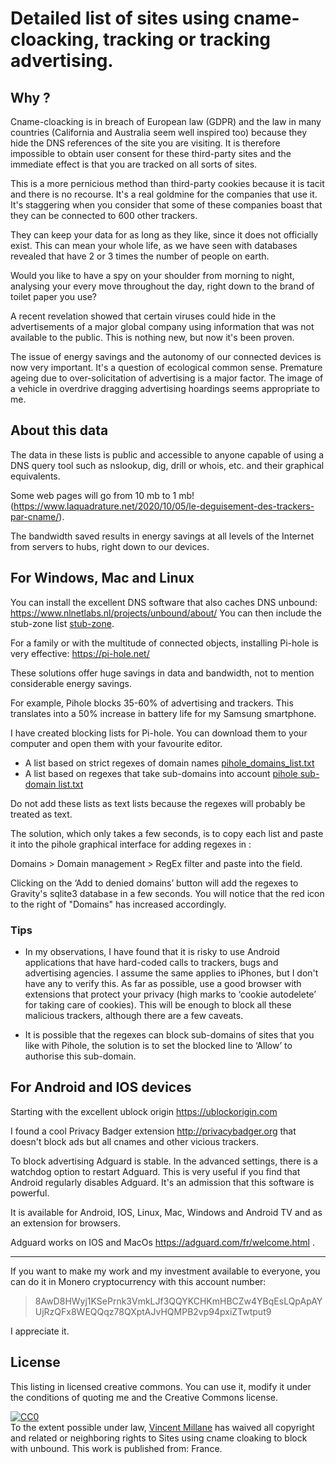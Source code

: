 # Detailed list of sites using cname-cloacking, tracking or tracking advertising.


## Why ?

Cname-cloacking is in breach of European law (GDPR) and the law in many countries (California and Australia seem well inspired too) because they hide the DNS references of the site you are visiting. It is therefore impossible to obtain user consent for these third-party sites and the immediate effect is that you are tracked on all sorts of sites.

This is a more pernicious method than third-party cookies because it is tacit and there is no recourse. It's a real goldmine for the companies that use it.
It's staggering when you consider that some of these companies boast that they can be connected to 600 other trackers.

They can keep your data for as long as they like, since it does not officially exist. This can mean your whole life, as we have seen with databases revealed that have 2 or 3 times the number of people on earth.

Would you like to have a spy on your shoulder from morning to night, analysing your every move throughout the day, right down to the brand of toilet paper you use?

A recent revelation showed that certain viruses could hide in the advertisements of a major global company using information that was not available to the public. This is nothing new, but now it's been proven.

The issue of energy savings and the autonomy of our connected devices is now very important. It's a question of ecological common sense. 
Premature ageing due to over-solicitation of advertising is a major factor. The image of a vehicle in overdrive dragging advertising hoardings seems appropriate to me.


## About this data

The data in these lists is public and accessible to anyone capable of using a DNS query tool such as nslookup, dig, drill or whois, etc. and their graphical equivalents.

Some web pages will go from 10 mb to 1 mb! (<https://www.laquadrature.net/2020/10/05/le-deguisement-des-trackers-par-cname/>). 
 
The bandwidth saved results in energy savings at all levels of the Internet from servers to hubs, right down to our devices.


## For Windows, Mac and Linux

You can install the excellent DNS software that also caches DNS unbound: https://www.nlnetlabs.nl/projects/unbound/about/
You can then include the stub-zone list [stub-zone](https://github.com/Vincent-Millane/cname-cloaking/blob/main/stub-zone).

For a family or with the multitude of connected objects, installing Pi-hole is very effective: https://pi-hole.net/

These solutions offer huge savings in data and bandwidth, not to mention considerable energy savings.

For example, Pihole blocks 35-60% of advertising and trackers. This translates into a 50% increase in battery life for my Samsung smartphone.

I have created blocking lists for Pi-hole. You can download them to your computer and open them with your favourite editor.

* A list based on strict regexes of domain names [pihole_domains_list.txt](https://github.com/Vincent-Millane/cname-cloaking/blob/main/pihole_domains_list.txt)
* A list based on regexes that take sub-domains into account [pihole sub-domain list.txt](https://github.com/Vincent-Millane/cname-cloaking/blob/main/pihole%20sub-domain%20list.txt)

Do not add these lists as text lists because the regexes will probably be treated as text.

The solution, which only takes a few seconds, is to copy each list and paste it into the pihole graphical interface for adding regexes in :

Domains > Domain management > RegEx filter
and paste into the field.

Clicking on the ‘Add to denied domains’ button will add the regexes to Gravity's sqlite3 database in a few seconds. You will notice that the red icon to the right of "Domains" has increased accordingly.

### Tips

- In my observations, I have found that it is risky to use Android applications that have hard-coded calls to trackers, bugs and advertising agencies. I assume the same applies to iPhones, but I don't have any to verify this.
As far as possible, use a good browser with extensions that protect your privacy (high marks to ‘cookie autodelete’ for taking care of cookies). This will be enough to block all these malicious trackers, although there are a few caveats.

- It is possible that the regexes can block sub-domains of sites that you like with Pihole, the solution is to set the blocked line to ‘Allow’ to authorise this sub-domain.



## For Android and IOS devices

Starting with the excellent ublock origin https://ublockorigin.com

I found a cool Privacy Badger extension <http://privacybadger.org> that doesn't block ads but all cnames and other vicious trackers.

To block advertising Adguard is stable.
In the advanced settings, there is a watchdog option to restart Adguard. 
This is very useful if you find that Android regularly disables Adguard. It's an admission that this software is powerful.

It is available for Android, IOS, Linux, Mac, Windows and Android TV and as an extension for browsers.

Adguard works on IOS and MacOs <https://adguard.com/fr/welcome.html>
.



___________________________________________________________________________________________________________________________________________

If you want to make my work and my investment available to everyone, you can do it in Monero cryptocurrency with this account number:

> 8AwD8HWyj1KSePrnk3VmkLJf3QQYKCHKmHBCZw4YBqEsLQpApAYUjRzQFx8WEQQqz78QXptAJvHQMPB2vp94pxiZTwtput9

I appreciate it.


## License


 This listing in licensed creative commons. You can use it, modify it under the conditions of quoting me and the Creative Commons license.
 
 <p xmlns:dct="http://purl.org/dc/terms/" xmlns:vcard="http://www.w3.org/2001/vcard-rdf/3.0#">
  <a rel="license"
     href="http://creativecommons.org/publicdomain/zero/1.0/">
    <img src="http://i.creativecommons.org/p/zero/1.0/88x31.png" style="border-style: none;" alt="CC0" />
  </a>
  <br />
  To the extent possible under law,
  <a rel="dct:publisher"
     href="https://github.com/Vincent-Millane/cname-cloaking">
    <span property="dct:title">Vincent Millane</span></a>
  has waived all copyright and related or neighboring rights to
  <span property="dct:title">Sites using cname cloaking to block with unbound</span>.
This work is published from:
<span property="vcard:Country" datatype="dct:ISO3166"
      content="FR" about="https://github.com/Vincent-Millane/cname-cloaking">
  France</span>.

